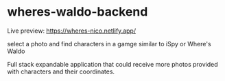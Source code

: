 # wheres-waldo-backend
Live preview: https://wheres-nico.netlify.app/

select a photo and find characters in a gamge similar to iSpy or Where's Waldo

Full stack expandable application that could receive more photos provided with characters and their coordinates.
